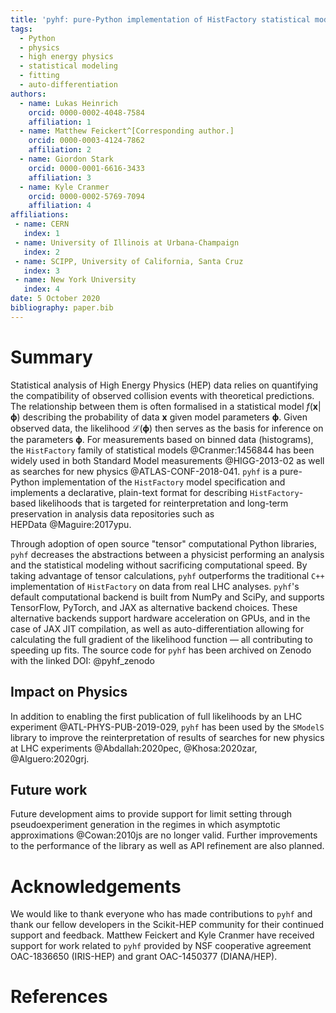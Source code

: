 ```yaml
---
title: 'pyhf: pure-Python implementation of HistFactory statistical models'
tags:
  - Python
  - physics
  - high energy physics
  - statistical modeling
  - fitting
  - auto-differentiation
authors:
  - name: Lukas Heinrich
    orcid: 0000-0002-4048-7584
    affiliation: 1
  - name: Matthew Feickert^[Corresponding author.]
    orcid: 0000-0003-4124-7862
    affiliation: 2
  - name: Giordon Stark
    orcid: 0000-0001-6616-3433
    affiliation: 3
  - name: Kyle Cranmer
    orcid: 0000-0002-5769-7094
    affiliation: 4
affiliations:
 - name: CERN
   index: 1
 - name: University of Illinois at Urbana-Champaign
   index: 2
 - name: SCIPP, University of California, Santa Cruz
   index: 3
 - name: New York University
   index: 4
date: 5 October 2020
bibliography: paper.bib
---
```


# Summary

Statistical analysis of High Energy Physics (HEP) data relies on quantifying the compatibility of observed collision events with theoretical predictions.
The relationship between them is often formalised in a statistical model $f(\mathbf{x}|\mathbf{\phi})$ describing the probability of data $\mathbf{x}$ given model parameters $\mathbf{\phi}$.
Given observed data, the likelihood $\mathcal{L}(\mathbf{\phi})$ then serves as the basis for inference on the parameters $\mathbf{\phi}$.
For measurements based on binned data (histograms), the `HistFactory` family of statistical models @Cranmer:1456844 has been widely used in both Standard Model measurements @HIGG-2013-02 as well as searches for new physics @ATLAS-CONF-2018-041.
`pyhf` is a pure-Python implementation of the `HistFactory` model specification and implements a declarative, plain-text format for describing `HistFactory`-based likelihoods that is targeted for reinterpretation and long-term preservation in analysis data repositories such as HEPData @Maguire:2017ypu.

Through adoption of open source "tensor" computational Python libraries, `pyhf` decreases the abstractions between a physicist performing an analysis and the statistical modeling without sacrificing computational speed.
By taking advantage of tensor calculations, `pyhf` outperforms the traditional `C++` implementation of `HistFactory` on data from real LHC analyses.
`pyhf`'s default computational backend is built from NumPy and SciPy, and supports TensorFlow, PyTorch, and JAX as alternative backend choices.
These alternative backends support hardware acceleration on GPUs, and in the case of JAX JIT compilation, as well as auto-differentiation allowing for calculating the full gradient of the likelihood function &mdash; all contributing to speeding up fits.
The source code for `pyhf` has been archived on Zenodo with the linked DOI: @pyhf_zenodo

## Impact on Physics

In addition to enabling the first publication of full likelihoods by an LHC experiment @ATL-PHYS-PUB-2019-029, `pyhf` has been used by the `SModelS` library to improve the reinterpretation of results of searches for new physics at LHC experiments @Abdallah:2020pec, @Khosa:2020zar, @Alguero:2020grj.

## Future work

Future development aims to provide support for limit setting through pseudoexperiment generation in the regimes in which asymptotic approximations @Cowan:2010js are no longer valid.
Further improvements to the performance of the library as well as API refinement are also planned.

# Acknowledgements

We would like to thank everyone who has made contributions to `pyhf` and thank our fellow developers in the Scikit-HEP community for their continued support and feedback.
Matthew Feickert and Kyle Cranmer have received support for work related to `pyhf` provided by NSF cooperative agreement OAC-1836650 (IRIS-HEP) and grant OAC-1450377 (DIANA/HEP).

# References
